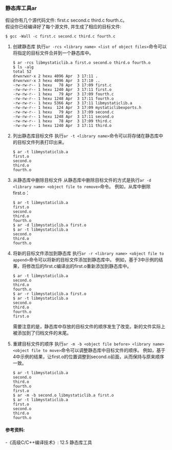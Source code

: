 ### 静态库工具ar

假设你有几个源代码文件:  first.c second.c third.c fourth.c。  
假设你已经编译好了每个源文件, 并生成了相应的目标文件:
```
$ gcc -Wall -c first.c second.c third.c fourth.c
```

1. 创建静态库
    执行`ar -rcs <library name> <list of object files>`命令可以将指定的目标文件合并到一个静态库中。
    ```
    $ ar -rcs libmystaticlib.a first.o second.o third.o fourth.o
    $ ls -alg
    total 52
    drwxrwxr-x 2 hexu 4096 Apr  3 17:11 .
    drwxrwxr-x 3 hexu 4096 Apr  3 17:10 ..
    -rw-rw-r-- 1 hexu   78 Apr  3 17:09 first.c
    -rw-rw-r-- 1 hexu 1240 Apr  3 17:11 first.o
    -rw-rw-r-- 1 hexu   79 Apr  3 17:09 fourth.c
    -rw-rw-r-- 1 hexu 1248 Apr  3 17:11 fourth.o
    -rw-rw-r-- 1 hexu 5366 Apr  3 17:11 libmystaticlib.a
    -rw-rw-r-- 1 hexu  124 Apr  3 17:09 mystaticlibexports.h
    -rw-rw-r-- 1 hexu   79 Apr  3 17:09 second.c
    -rw-rw-r-- 1 hexu 1248 Apr  3 17:11 second.o
    -rw-rw-r-- 1 hexu   78 Apr  3 17:09 third.c
    -rw-rw-r-- 1 hexu 1240 Apr  3 17:11 third.o
    ```

2. 列出静态库目标文件
    执行`ar -t <library name>`命令可以将存储在静态库中的目标文件列表打印出来。
    ```
    $ ar -t libmystaticlib.a
    first.o
    second.o
    third.o
    fourth.o
    ```

3. 从静态库中删除目标文件
    从静态库中删除目标文件的方式是执行`ar -d <library name> <object file to remove>`命令。
    例如，从库中删除first.o：
    ```
    $ ar -t libmystaticlib.a
    first.o
    second.o
    third.o
    fourth.o
    $ ar -d libmystaticlib.a first.o
    $ ar -t libmystaticlib.a 
    second.o
    third.o
    fourth.o
    ```

4. 将新的目标文件添加到静态库
    执行`ar -r <library name> <object file to append>`命令可以将新的目标文件添加到静态库中。
    例如，基于3中示例的结果，将修改后的first.c编译出的first.o重新添加到静态库中。
    ```
    $ ar -t libmystaticlib.a 
    second.o
    third.o
    fourth.o
    $ ar -r libmystaticlib.a first.o
    $ ar -t libmystaticlib.a
    second.o
    third.o
    fourth.o
    first.o
    ```
    需要注意的是，静态库中存放的目标文件的顺序发生了改变。新的文件实际上被添加到了归档文件的末尾。

5. 重建目标文件的顺序
    执行`ar -m -b <object file before> <library name> <object file to move>`命令可以调整静态库中目标文件的顺序。
    例如，基于4中示例的结果，让first.o的位置调整到second.o前面，从而保持与原来顺序一致。
    ```
    $ ar -t libmystaticlib.a
    second.o
    third.o
    fourth.o
    first.o
    $ ar -m -b second.o libmystaticlib.a first.o 
    $ ar -t libmystaticlib.a
    first.o
    second.o
    third.o
    fourth.o
    ```

#### 参考资料:

-《高级C/C++编译技术》: 12.5 静态库工具
